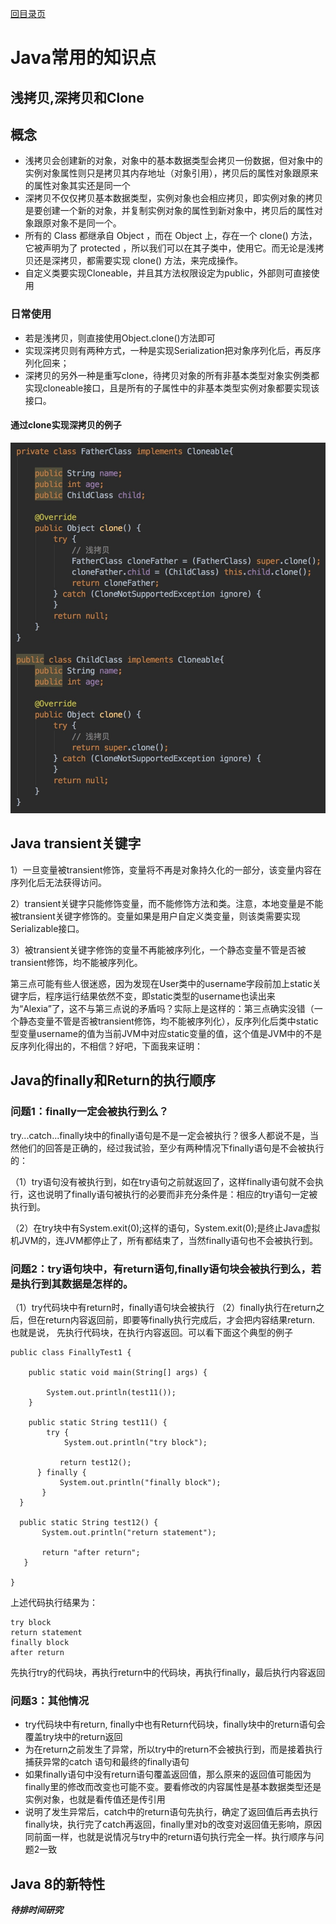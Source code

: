 [回目录页](/README.md)

# Java常用的知识点

## 浅拷贝,深拷贝和Clone

## 概念
* 浅拷贝会创建新的对象，对象中的基本数据类型会拷贝一份数据，但对象中的实例对象属性则只是拷贝其内存地址（对象引用），拷贝后的属性对象跟原来的属性对象其实还是同一个
* 深拷贝不仅仅拷贝基本数据类型，实例对象也会相应拷贝，即实例对象的拷贝是要创建一个新的对象，并复制实例对象的属性到新对象中，拷贝后的属性对象跟原对象不是同一个。
* 所有的 Class 都继承自 Object ，而在 Object 上，存在一个 clone() 方法，它被声明为了 protected ，所以我们可以在其子类中，使用它。而无论是浅拷贝还是深拷贝，都需要实现 clone() 方法，来完成操作。
* 自定义类要实现Cloneable，并且其方法权限设定为public，外部则可直接使用
### 日常使用
* 若是浅拷贝，则直接使用Object.clone()方法即可
* 实现深拷贝则有两种方式，一种是实现Serialization把对象序列化后，再反序列化回来；
* 深拷贝的另外一种是重写clone，待拷贝对象的所有非基本类型对象实例类都实现cloneable接口，且是所有的子属性中的非基本类型实例对象都要实现该接口。
#### 通过clone实现深拷贝的例子
![avatar](/image/deep_clone.jpeg)

## Java transient关键字
1）一旦变量被transient修饰，变量将不再是对象持久化的一部分，该变量内容在序列化后无法获得访问。

2）transient关键字只能修饰变量，而不能修饰方法和类。注意，本地变量是不能被transient关键字修饰的。变量如果是用户自定义类变量，则该类需要实现Serializable接口。

3）被transient关键字修饰的变量不再能被序列化，一个静态变量不管是否被transient修饰，均不能被序列化。

第三点可能有些人很迷惑，因为发现在User类中的username字段前加上static关键字后，程序运行结果依然不变，即static类型的username也读出来为“Alexia”了，这不与第三点说的矛盾吗？实际上是这样的：第三点确实没错（一个静态变量不管是否被transient修饰，均不能被序列化），反序列化后类中static型变量username的值为当前JVM中对应static变量的值，这个值是JVM中的不是反序列化得出的，不相信？好吧，下面我来证明：

## Java的finally和Return的执行顺序
### 问题1：finally一定会被执行到么？
try...catch...finally块中的finally语句是不是一定会被执行？很多人都说不是，当然他们的回答是正确的，经过我试验，至少有两种情况下finally语句是不会被执行的：

（1）try语句没有被执行到，如在try语句之前就返回了，这样finally语句就不会执行，这也说明了finally语句被执行的必要而非充分条件是：相应的try语句一定被执行到。

（2）在try块中有System.exit(0);这样的语句，System.exit(0);是终止Java虚拟机JVM的，连JVM都停止了，所有都结束了，当然finally语句也不会被执行到。

### 问题2：try语句块中，有return语句,finally语句块会被执行到么，若是执行到其数据是怎样的。
（1）try代码块中有return时，finally语句块会被执行
（2）finally执行在return之后，但在return内容返回前，即要等finally执行完成后，才会把内容结果return. 也就是说， 先执行代码块，在执行内容返回。可以看下面这个典型的例子
```
public class FinallyTest1 {

    public static void main(String[] args) {
        
        System.out.println(test11());
    }
    
    public static String test11() {
        try {
            System.out.println("try block");

           return test12();
      } finally {
           System.out.println("finally block");
       }
  }

  public static String test12() {
       System.out.println("return statement");

       return "after return";
   }
    
}
```
上述代码执行结果为：
```
try block
return statement
finally block
after return
```
先执行try的代码块，再执行return中的代码块，再执行finally，最后执行内容返回

### 问题3：其他情况
* try代码块中有return, finally中也有Return代码块，finally块中的return语句会覆盖try块中的return返回
* 为在return之前发生了异常，所以try中的return不会被执行到，而是接着执行捕获异常的catch 语句和最终的finally语句
* 如果finally语句中没有return语句覆盖返回值，那么原来的返回值可能因为finally里的修改而改变也可能不变。要看修改的内容属性是基本数据类型还是实例对象，也就是看传值还是传引用
* 说明了发生异常后，catch中的return语句先执行，确定了返回值后再去执行finally块，执行完了catch再返回，finally里对b的改变对返回值无影响，原因同前面一样，也就是说情况与try中的return语句执行完全一样。执行顺序与问题2一致

## Java 8的新特性
***待排时间研究***